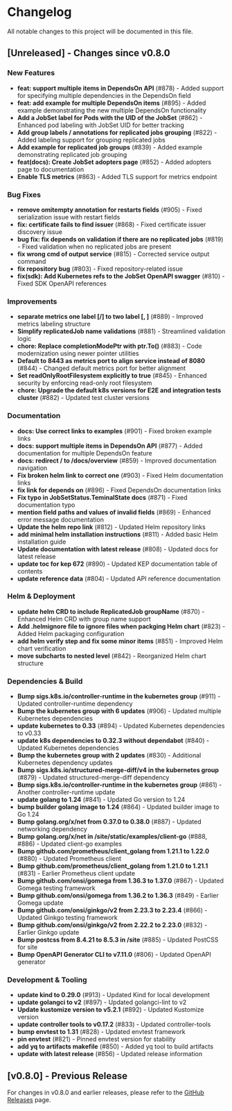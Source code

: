 # Changelog

All notable changes to this project will be documented in this file.

## [Unreleased] - Changes since v0.8.0

### New Features

- **feat: support multiple items in DependsOn API** (#878) - Added support for specifying multiple dependencies in the DependsOn field
- **feat: add example for multiple DependsOn items** (#895) - Added example demonstrating the new multiple DependsOn functionality
- **Add a JobSet label for Pods with the UID of the JobSet** (#862) - Enhanced pod labeling with JobSet UID for better tracking
- **Add group labels / annotations for replicated jobs grouping** (#822) - Added labeling support for grouping replicated jobs
- **Add example for replicated job groups** (#839) - Added example demonstrating replicated job grouping
- **feat(docs): Create JobSet adopters page** (#852) - Added adopters page to documentation
- **Enable TLS metrics** (#863) - Added TLS support for metrics endpoint

### Bug Fixes

- **remove omitempty annotation for restarts fields** (#905) - Fixed serialization issue with restart fields
- **fix: certificate fails to find issuer** (#868) - Fixed certificate issuer discovery issue
- **bug fix: fix depends on validation if there are no replicated jobs** (#819) - Fixed validation when no replicated jobs are present
- **fix wrong cmd of output service** (#815) - Corrected service output command
- **fix repository bug** (#803) - Fixed repository-related issue
- **fix(sdk): Add Kubernetes refs to the JobSet OpenAPI swagger** (#810) - Fixed SDK OpenAPI references

### Improvements

- **separate metrics one label [<name>/<namespace>] to two label [<name>, <namespace>]** (#889) - Improved metrics labeling structure
- **Simplify replicatedJob name validations** (#881) - Streamlined validation logic
- **chore: Replace completionModePtr with ptr.To()** (#883) - Code modernization using newer pointer utilities
- **Default to 8443 as metrics port to align service instead of 8080** (#844) - Changed default metrics port for better alignment
- **Set readOnlyRootFilesystem explicitly to true** (#845) - Enhanced security by enforcing read-only root filesystem
- **chore: Upgrade the default k8s versions for E2E and integration tests cluster** (#882) - Updated test cluster versions

### Documentation

- **docs: Use correct links to examples** (#901) - Fixed broken example links
- **docs: support multiple items in DependsOn API** (#877) - Added documentation for multiple DependsOn feature
- **docs: redirect / to /docs/overview** (#859) - Improved documentation navigation
- **Fix broken helm link to correct one** (#903) - Fixed Helm documentation links
- **fix link for depends on** (#896) - Fixed DependsOn documentation links
- **Fix typo in JobSetStatus.TeminalState docs** (#871) - Fixed documentation typo
- **mention field paths and values of invalid fields** (#869) - Enhanced error message documentation
- **Update the helm repo link** (#812) - Updated Helm repository links
- **add minimal helm installation instructions** (#811) - Added basic Helm installation guide
- **Update documentation with latest release** (#808) - Updated docs for latest release
- **update toc for kep 672** (#890) - Updated KEP documentation table of contents
- **update reference data** (#804) - Updated API reference documentation

### Helm & Deployment

- **update helm CRD to include ReplicatedJob groupName** (#870) - Enhanced Helm CRD with group name support
- **Add .helmignore file to ignore files when packging Helm chart** (#823) - Added Helm packaging configuration
- **add helm verify step and fix some minor items** (#851) - Improved Helm chart verification
- **move subcharts to nested level** (#842) - Reorganized Helm chart structure

### Dependencies & Build

- **Bump sigs.k8s.io/controller-runtime in the kubernetes group** (#911) - Updated controller-runtime dependency
- **Bump the kubernetes group with 6 updates** (#906) - Updated multiple Kubernetes dependencies
- **update kubernetes to 0.33** (#894) - Updated Kubernetes dependencies to v0.33
- **update k8s dependencies to 0.32.3 without dependabot** (#840) - Updated Kubernetes dependencies
- **Bump the kubernetes group with 2 updates** (#830) - Additional Kubernetes dependency updates
- **Bump sigs.k8s.io/structured-merge-diff/v4 in the kubernetes group** (#879) - Updated structured-merge-diff dependency
- **Bump sigs.k8s.io/controller-runtime in the kubernetes group** (#861) - Another controller-runtime update
- **update golang to 1.24** (#841) - Updated Go version to 1.24
- **bump builder golang image to 1.24** (#864) - Updated builder image to Go 1.24
- **Bump golang.org/x/net from 0.37.0 to 0.38.0** (#887) - Updated networking dependency
- **Bump golang.org/x/net in /site/static/examples/client-go** (#888, #886) - Updated client-go examples
- **Bump github.com/prometheus/client_golang from 1.21.1 to 1.22.0** (#880) - Updated Prometheus client
- **Bump github.com/prometheus/client_golang from 1.21.0 to 1.21.1** (#831) - Earlier Prometheus client update
- **Bump github.com/onsi/gomega from 1.36.3 to 1.37.0** (#867) - Updated Gomega testing framework
- **Bump github.com/onsi/gomega from 1.36.2 to 1.36.3** (#849) - Earlier Gomega update
- **Bump github.com/onsi/ginkgo/v2 from 2.23.3 to 2.23.4** (#866) - Updated Ginkgo testing framework
- **Bump github.com/onsi/ginkgo/v2 from 2.22.2 to 2.23.0** (#832) - Earlier Ginkgo update
- **Bump postcss from 8.4.21 to 8.5.3 in /site** (#885) - Updated PostCSS for site
- **Bump OpenAPI Generator CLI to v7.11.0** (#806) - Updated OpenAPI generator

### Development & Tooling

- **update kind to 0.29.0** (#913) - Updated Kind for local development
- **update golangci to v2** (#897) - Updated golangci-lint to v2
- **Update kustomize version to v5.2.1** (#892) - Updated Kustomize version
- **update controller tools to v0.17.2** (#833) - Updated controller-tools
- **bump envtest to 1.31** (#828) - Updated envtest framework
- **pin envtest** (#821) - Pinned envtest version for stability
- **add yq to artifacts makefile** (#850) - Added yq tool to build artifacts
- **update with latest release** (#856) - Updated release information

## [v0.8.0] - Previous Release

For changes in v0.8.0 and earlier releases, please refer to the [GitHub Releases](https://github.com/kubernetes-sigs/jobset/releases) page.